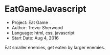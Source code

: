 # EatGameJavascript
<ul>
  <li>Project: Eat Game</li>
  <li>Author: Trevor Sherwood</li>
  <li>Language: html, css, javascript</li>
  <li>Start Date: Aug 4, 2016</li>
</ul>
<p>Eat smaller enemies, get eaten by larger enemies.</p>
